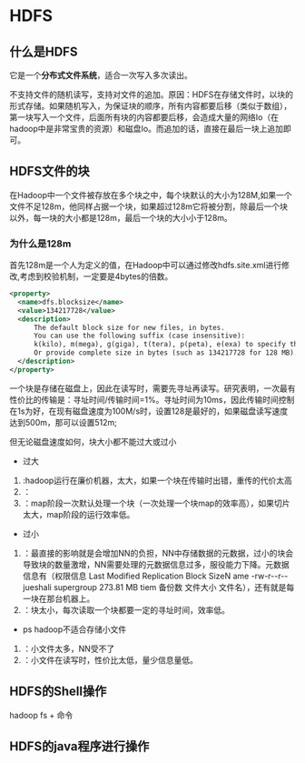 # HDFS

## 什么是HDFS

它是一个**分布式文件系统**，适合一次写入多次读出。

不支持文件的随机读写，支持对文件的追加。原因：HDFS在存储文件时，以块的形式存储。如果随机写入，为保证块的顺序，所有内容都要后移（类似于数组），第一块写入一个文件，后面所有块的内容都要后移，会造成大量的网络Io（在hadoop中是非常宝贵的资源）和磁盘Io。而追加的话，直接在最后一块上追加即可。

## HDFS文件的块

在Hadoop中一个文件被存放在多个块之中，每个块默认的大小为128M,如果一个文件不足128m，他同样占据一个块，如果超过128m它将被分割，除最后一个块以外，每一块的大小都是128m，最后一个块的大小小于128m。

### 为什么是128m

首先128m是一个人为定义的值，在Hadoop中可以通过修改hdfs.site.xml进行修改,考虑到校验机制，一定要是4bytes的倍数。

```xml
<property>
  <name>dfs.blocksize</name>
  <value>134217728</value>
  <description>
      The default block size for new files, in bytes.
      You can use the following suffix (case insensitive):
      k(kilo), m(mega), g(giga), t(tera), p(peta), e(exa) to specify the size (such as 128k, 512m, 1g, etc.),
      Or provide complete size in bytes (such as 134217728 for 128 MB).
  </description>
</property>
```

一个块是存储在磁盘上，因此在读写时，需要先寻址再读写。研究表明，一次最有性价比的传输是：寻址时间/传输时间=1%。寻址时间为10ms，因此传输时间控制在1s为好，在现有磁盘速度为100M/s时，设置128是最好的，如果磁盘读写速度达到500m，那可以设置512m;

但无论磁盘速度如何，块大小都不能过大或过小
  
- 过大
  
1. :hadoop运行在廉价机器，太大，如果一个块在传输时出错，重传的代价太高
2. ：
3. ：map阶段一次默认处理一个块（一次处理一个块map的效率高），如果切片太大，map阶段的运行效率低。

- 过小

1. ：最直接的影响就是会增加NN的负担，NN中存储数据的元数据，过小的块会导致块的数量激增，NN需要处理的元数据信息过多，服役能力下降。元数据信息有（权限信息 Last Modified Replication Block SizeN ame -rw-r--r-- jueshali supergroup 273.81 MB tiem 备份数 文件大小 文件名），还有就是每一块在那台机器上。
2. ：块太小，每次读取一个块都要一定的寻址时间，效率低。

- ps hadoop不适合存储小文件

1. ：小文件太多，NN受不了
2. ：小文件在读写时，性价比太低，量少信息量低。

## HDFS的Shell操作

hadoop fs + 命令

## HDFS的java程序进行操作

